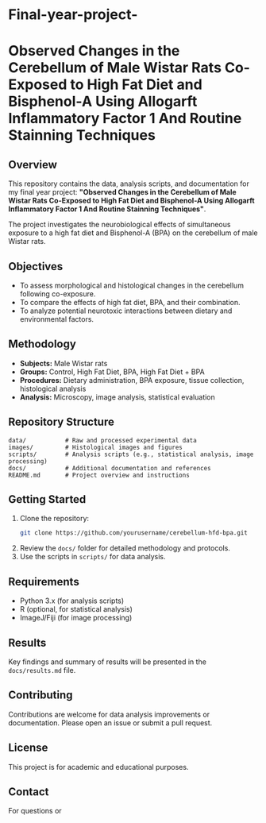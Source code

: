 
# Final-year-project-

# Observed Changes in the Cerebellum of Male Wistar Rats Co-Exposed to High Fat Diet and Bisphenol-A Using Allogarft Inflammatory Factor 1 And Routine Stainning Techniques

## Overview

This repository contains the data, analysis scripts, and documentation for my final year project: **"Observed Changes in the Cerebellum of Male Wistar Rats Co-Exposed to High Fat Diet and Bisphenol-A Using Allogarft Inflammatory Factor 1 And Routine Stainning Techniques"**.

 The project investigates the neurobiological effects of simultaneous exposure to a high fat diet and Bisphenol-A (BPA) on the cerebellum of male Wistar rats.

## Objectives

- To assess morphological and histological changes in the cerebellum following co-exposure.
- To compare the effects of high fat diet, BPA, and their combination.
- To analyze potential neurotoxic interactions between dietary and environmental factors.

## Methodology

- **Subjects:** Male Wistar rats
- **Groups:** Control, High Fat Diet, BPA, High Fat Diet + BPA
- **Procedures:** Dietary administration, BPA exposure, tissue collection, histological analysis
- **Analysis:** Microscopy, image analysis, statistical evaluation

## Repository Structure

```
data/           # Raw and processed experimental data
images/         # Histological images and figures
scripts/        # Analysis scripts (e.g., statistical analysis, image processing)
docs/           # Additional documentation and references
README.md       # Project overview and instructions
```

## Getting Started

1. Clone the repository:
   ```sh
   git clone https://github.com/yourusername/cerebellum-hfd-bpa.git
   ```
2. Review the `docs/` folder for detailed methodology and protocols.
3. Use the scripts in `scripts/` for data analysis.

## Requirements

- Python 3.x (for analysis scripts)
- R (optional, for statistical analysis)
- ImageJ/Fiji (for image processing)

## Results

Key findings and summary of results will be presented in the `docs/results.md` file.

## Contributing

Contributions are welcome for data analysis improvements or documentation. Please open an issue or submit a pull request.

## License

This project is for academic and educational purposes.

## Contact

For questions or

